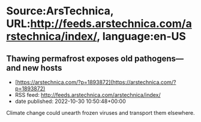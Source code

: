 # Source:ArsTechnica, URL:http://feeds.arstechnica.com/arstechnica/index/, language:en-US

## Thawing permafrost exposes old pathogens—and new hosts
 - [https://arstechnica.com/?p=1893872](https://arstechnica.com/?p=1893872)
 - RSS feed: http://feeds.arstechnica.com/arstechnica/index/
 - date published: 2022-10-30 10:50:48+00:00

Climate change could unearth frozen viruses and transport them elsewhere.

